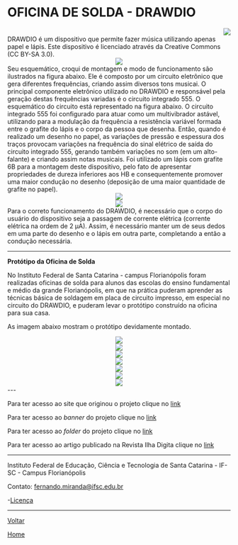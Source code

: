 # OFICINA DE SOLDA - DRAWDIO

<div style="text-align:right"><img src=".\img\solda_logo.png" /></div>
DRAWDIO é um dispositivo que permite fazer música utilizando apenas papel e lápis. Este dispositivo é licenciado através da Creative Commons (CC BY-SA 3.0). 



<div style="text-align:center"><img src=".\img\Drawdio_logo.png" /></div>
Seu esquemático, croqui de montagem e modo de funcionamento são ilustrados na figura abaixo. Ele é composto por um circuito eletrônico que gera diferentes frequências, criando assim diversos tons musicai. O principal componente eletrônico utilizado no DRAWDIO e responsável pela geração destas frequências variadas é o circuito integrado 555. O esquemático do circuito está representado na figura abaixo. O circuito integrado 555 foi configurado para atuar como um multivibrador astável, utilizando para a  modulação da frequência a resistência variável formada entre o grafite do lápis e o corpo da pessoa que desenha. Então, quando é realizado um desenho no papel, as variações de pressão e espessura dos traços provocam variações na frequência do sinal elétrico de saída do circuito integrado 555, gerando também variações no som (em um alto-falante) e criando assim notas musicais. Foi utilizado um lápis com grafite 6B para a montagem deste dispositivo, pelo fato de apresentar propriedades de dureza inferiores aos HB e consequentemente promover uma maior condução no desenho (deposição de uma maior quantidade de grafite no papel). 

<div style="text-align:center"><img src=".\img\esquematico.png" /></div>
<div style="text-align:center"><img src=".\img\lapis.png" /></div>
Para o correto funcionamento do DRAWDIO, é necessário que o corpo do usuário do dispositivo seja a passagem de corrente elétrica (corrente elétrica na ordem de 2 μA). Assim, é necessário manter um de seus dedos em uma parte do desenho e o lápis em outra parte, completando a então a condução necessária. 

---

**Protótipo da Oficina de Solda**

No Instituto Federal de Santa Catarina - campus Florianópolis foram realizadas oficinas de solda para alunos das escolas do ensino fundamental e médio da grande Florianópolis, em que na prática puderam aprender as técnicas básica de soldagem em placa de circuito impresso, em especial no circuito do DRAWDIO, e puderam levar o protótipo construído na oficina para sua casa.

As imagem abaixo mostram o protótipo devidamente montado.

<div style="text-align:center"><img src=".\img\DSC02446.jpg" /></div>

<div style="text-align:center"><img src=".\img\DSC02442.jpg" /></div>

<div style="text-align:center"><img src=".\img\DSC02439.jpg" /></div>

<div style="text-align:center"><img src=".\img\DSC02438.jpg" /></div>

<div style="text-align:center"><img src=".\img\DSC02440.jpg" /></div>

<div style="text-align:center"><img src=".\img\rIMG_3072.jpg" /></div>

<div style="text-align:center"><img src=".\img\rIMG_3075.jpg" /></div>
---

Para ter acesso ao site que originou o projeto clique no [link ](https://drawdio.com/)

Para ter acesso ao *banner* do projeto clique no [link](.\artigo\banner_solda.pdf)

Para ter acesso ao *folder* do projeto clique no [link](.\artigo\folder_de_solda.pdf)

Para ter acesso ao artigo publicado na Revista Ilha Digita clique no [link](http://ilhadigital.florianopolis.ifsc.edu.br/index.php/ilhadigital/article/view/47)

---

Instituto Federal de Educação, Ciência e Tecnologia de Santa Catarina - IF-SC - Campus Florianópolis

Contato:
fernando.miranda@ifsc.edu.br

-[Licença](./license)

---
[Voltar](./../)

[Home](https://lpae.github.io/)


